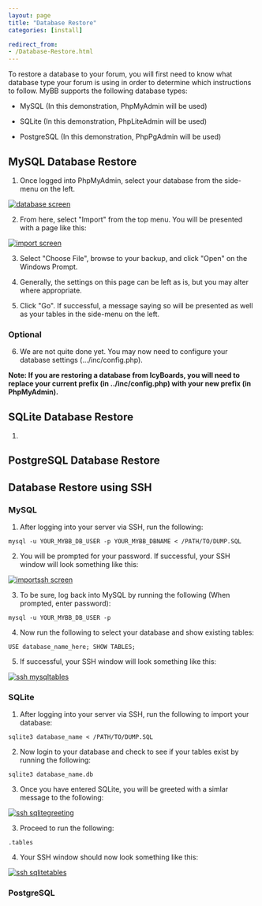 ```yaml
---
layout: page
title: "Database Restore"
categories: [install]

redirect_from:
- /Database-Restore.html
---
```


To restore a database to your forum, you will first need to know what database type your forum is using in order to determine which instructions to follow. MyBB supports the following database types:

* MySQL (In this demonstration, PhpMyAdmin will be used)

* SQLite (In this demonstration, PhpLiteAdmin will be used)

* PostgreSQL (In this demonstration, PhpPgAdmin will be used)

## MySQL Database Restore

1. Once logged into PhpMyAdmin, select your database from the side-menu on the left. 

[![database screen](https://i.gyazo.com/f4376fa46113a79a691d023ee07bf430.png)](https://i.gyazo.com/f4376fa46113a79a691d023ee07bf430.png)

2. From here, select "Import" from the top menu. You will be presented with a page like this:

[![import screen](https://i.gyazo.com/d460da5ba195ecc8f6b0056a8d01b0f0.png)](https://i.gyazo.com/d460da5ba195ecc8f6b0056a8d01b0f0.png)

3. Select "Choose File", browse to your backup, and click "Open" on the Windows Prompt. 

4. Generally, the settings on this page can be left as is, but you may alter where appropriate.

5. Click "Go". If successful, a message saying so will be presented as well as your tables in the side-menu on the left.

### Optional

6. We are not quite done yet. You may now need to configure your database settings (.../inc/config.php).

**Note: If you are restoring a database from IcyBoards, you will need to replace your current prefix (in ../inc/config.php) with your new prefix (in PhpMyAdmin).**

## SQLite Database Restore

1. 

## PostgreSQL Database Restore


## Database Restore using SSH

### MySQL

1. After logging into your server via SSH, run the following:

``` mysql -u YOUR_MYBB_DB_USER -p YOUR_MYBB_DBNAME < /PATH/TO/DUMP.SQL ``` 

2. You will be prompted for your password. If successful, your SSH window will look something like this:

[![importssh screen](https://i.gyazo.com/7c06e62e690921ba9efecf130fddc1ec.png)](https://i.gyazo.com/7c06e62e690921ba9efecf130fddc1ec.png)

3. To be sure, log back into MySQL by running the following (When prompted, enter password):

```mysql -u YOUR_MYBB_DB_USER -p```

4. Now run the following to select your database and show existing tables:

```USE database_name_here; SHOW TABLES;```

5. If successful, your SSH window will look something like this:

[![ssh mysqltables](https://i.gyazo.com/b4bf33214eca3d8458c6aa34dae81026.png)](https://i.gyazo.com/b4bf33214eca3d8458c6aa34dae81026.png)

### SQLite

1. After logging into your server via SSH, run the following to import your database:

``` sqlite3 database_name < /PATH/TO/DUMP.SQL ```

2. Now login to your database and check to see if your tables exist by running the following:

``` sqlite3 database_name.db ```

3. Once you have entered SQLite, you will be greeted with a simlar message to the following:

[![ssh sqlitegreeting](https://i.gyazo.com/1ff04ce7c6e643ca3ddcd242c832b0f7.png)](https://i.gyazo.com/1ff04ce7c6e643ca3ddcd242c832b0f7.png)

3. Proceed to run the following:

``` .tables ```

4. Your SSH window should now look something like this:

[![ssh sqlitetables](https://i.gyazo.com/bbb6839e815b8e403f5347baab622030.png)](https://i.gyazo.com/bbb6839e815b8e403f5347baab622030.png)


### PostgreSQL
